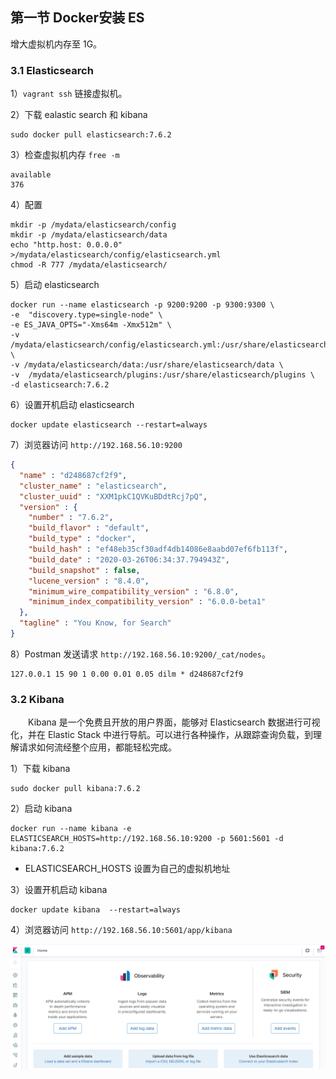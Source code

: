 ## 第一节 Docker安装 ES

增大虚拟机内存至 1G。

### 3.1 Elasticsearch


1）`vagrant ssh` 链接虚拟机。


2）下载 ealastic search 和 kibana

```shell
sudo docker pull elasticsearch:7.6.2
```

3）检查虚拟机内存 `free -m`

```shell
available
376
```

4）配置

```shell
mkdir -p /mydata/elasticsearch/config
mkdir -p /mydata/elasticsearch/data
echo "http.host: 0.0.0.0" >/mydata/elasticsearch/config/elasticsearch.yml
chmod -R 777 /mydata/elasticsearch/
```


5）启动 elasticsearch

```shell
docker run --name elasticsearch -p 9200:9200 -p 9300:9300 \
-e  "discovery.type=single-node" \
-e ES_JAVA_OPTS="-Xms64m -Xmx512m" \
-v /mydata/elasticsearch/config/elasticsearch.yml:/usr/share/elasticsearch/config/elasticsearch.yml \
-v /mydata/elasticsearch/data:/usr/share/elasticsearch/data \
-v  /mydata/elasticsearch/plugins:/usr/share/elasticsearch/plugins \
-d elasticsearch:7.6.2 
```


6）设置开机启动 elasticsearch

```shell
docker update elasticsearch --restart=always
```

7）浏览器访问 `http://192.168.56.10:9200`

```json
{
  "name" : "d248687cf2f9",
  "cluster_name" : "elasticsearch",
  "cluster_uuid" : "XXM1pkC1QVKuBDdtRcj7pQ",
  "version" : {
    "number" : "7.6.2",
    "build_flavor" : "default",
    "build_type" : "docker",
    "build_hash" : "ef48eb35cf30adf4db14086e8aabd07ef6fb113f",
    "build_date" : "2020-03-26T06:34:37.794943Z",
    "build_snapshot" : false,
    "lucene_version" : "8.4.0",
    "minimum_wire_compatibility_version" : "6.8.0",
    "minimum_index_compatibility_version" : "6.0.0-beta1"
  },
  "tagline" : "You Know, for Search"
}
```

8）Postman 发送请求 `http://192.168.56.10:9200/_cat/nodes`。

```
127.0.0.1 15 90 1 0.00 0.01 0.05 dilm * d248687cf2f9
```

### 3.2 Kibana


&emsp;&emsp;Kibana 是一个免费且开放的用户界面，能够对 Elasticsearch 数据进行可视化，并在 Elastic Stack 中进行导航。可以进行各种操作，从跟踪查询负载，到理解请求如何流经整个应用，都能轻松完成。

1）下载 kibana

```shell
sudo docker pull kibana:7.6.2
```

2）启动 kibana

```shell
docker run --name kibana -e ELASTICSEARCH_HOSTS=http://192.168.56.10:9200 -p 5601:5601 -d kibana:7.6.2
```

* ELASTICSEARCH_HOSTS 设置为自己的虚拟机地址

3）设置开机启动 kibana

```shell
docker update kibana  --restart=always
```

4）浏览器访问 `http://192.168.56.10:5601/app/kibana`

<img src="./img23/02-kibana.png">

